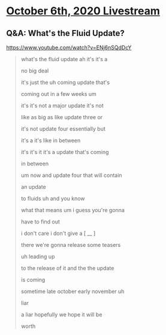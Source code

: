 # [October 6th, 2020 Livestream](../2020-10-06.md)
## Q&A: What's the Fluid Update?
https://www.youtube.com/watch?v=ENj6nSQdDcY
> what's the fluid update ah it's it's a
>
> no big deal
>
> it's just the uh coming update that's
>
> coming out in a few weeks um
>
> it's it's not a major update it's not
>
> like as big as like update three or
>
> it's not update four essentially but
>
> it's a it's like in between
>
> it's it's it it's a update that's coming
>
> in between
>
> um now and update four that will contain
>
> an update
>
> to fluids uh and you know
>
> what that means um i guess you're gonna
>
> have to find out
>
> i don't care i don't give a [ __ ]
>
> there we're gonna release some teasers
>
> uh leading up
>
> to the release of it and the the update
>
> is coming
>
> sometime late october early november uh
>
> liar
>
> a liar hopefully we hope it will be
>
> worth
>
